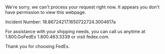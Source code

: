  	


 	

We're sorry, we can't process your request right now. It appears you don't have permission to view this webpage.


Incident Number: 18.86724217.1650722724.3004617a





For assistance with your shipping needs, you can call us anytime at 1.800.GoFedEx 1.800.463.3339 or visit fedex.com.




Thank you for choosing FedEx.